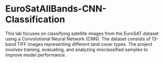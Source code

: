 # EuroSatAllBands-CNN-Classification
This lab focuses on classifying satellite images from the EuroSAT dataset using a Convolutional Neural Network (CNN). The dataset consists of 13-band TIFF images representing different land cover types. The project involves training, evaluating, and analyzing misclassified samples to improve model performance.
